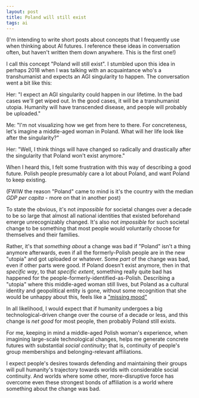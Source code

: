 ```yaml
---
layout: post
title: Poland will still exist
tags: ai
---
```


(I'm intending to write short posts about concepts that I frequently use when thinking about AI futures. I reference these ideas in conversation often, but haven't written them down anywhere. This is the first one!)


I call this concept "Poland will still exist". I stumbled upon this idea in perhaps 2018 when I was talking with an acquaintance who's a transhumanist and expects an AGI singularity to happen. The conversation went a bit like this:

Her: "I expect an AGI singularity could happen in our lifetime. In the bad cases we'll get wiped out. In the good cases, it will be a transhumanist utopia. Humanity will have transcended disease, and people will probably be uploaded."

Me: "I'm not visualizing how we get from here to there. For concreteness, let's imagine a middle-aged woman in Poland. What will her life look like after the singularity?"

Her: "Well, I think things will have changed so radically and drastically after the singularity that Poland won't exist anymore."

When I heard this, I felt some frustration with this way of describing a good future. Polish people presumably care a lot about Poland, and want Poland to keep existing. 

(FWIW the reason "Poland" came to mind is it's the country with the median *GDP per capita* - more on that in another post)

To state the obvious, it's not *impossible* for societal changes over a decade to be so large that almost all national identities that existed beforehand emerge unrecognizably changed. It's also not *impossible* for such societal change to be something that most people would voluntarily choose for themselves and their families.

Rather, it's that *something about* a change was bad if "Poland" isn't a thing anymore afterwards, even if all the formerly-Polish people are in the new "utopia" and got uploaded or whatever. Some *part* of the change was bad, even if other parts were good. If Poland doesn't exist anymore, then in that *specific way*, to that *specific extent*, something really quite bad has happened for the people-formerly-identified-as-Polish. Describing a "utopia" where this middle-aged woman still lives, but Poland as a cultural identity and geopolitical entity is gone, without some recognition that she would be unhappy about this, feels like a ["missing mood"](https://www.econlib.org/archives/2016/01/the_invisible_t.html)

In all likelihood, I would expect that if humanity undergoes a big technological-driven change over the course of a decade or less, and this change is *net good* for most people, then probably Poland still exists.

For me, keeping in mind a middle-aged Polish woman's experience, when imagining large-scale technological changes, helps me generate concrete futures with substantial *social continuity*; that is, continuity of people's group memberships and belonging-relevant affiliations.

I expect people's desires towards defending and maintaining their groups will pull humanity's trajectory towards worlds with considerable social continuity. And worlds where some other, more-disruptive force has overcome even these strongest bonds of affiliation is a world where something about the change was bad.
